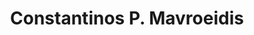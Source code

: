 ---
title: "Constantinos P. Mavroeidis"
collection: students
permalink: #
thesis: "Variational and Asymptotic Methods in the Study of Nonlinear, Free-Surface Waves"
institute: "NTUA, Greece"
year: "2019"
type: "diploma" 
# current-position: "Associate Professor, Department of Naval Architecture, School of Engineering, <i>University of West Attica, Greece</i>"
---